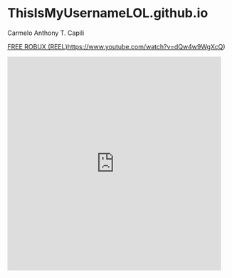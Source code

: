 # ThisIsMyUsernameLOL.github.io
Carmelo Anthony T. Capili

[FREE ROBUX (REEL)](https://www.youtube.com/watch?v=dQw4w9WgXcQ)https://www.youtube.com/watch?v=dQw4w9WgXcQ)
<iframe src="https://giphy.com/embed/XHRouN8R7X64VbQOqP" width="480" height="480" frameBorder="0" class="giphy-embed" allowFullScreen></iframe><p><a href="https://giphy.com/gifs/trt-network-moai-trt2-XHRouN8R7X64VbQOqP"

